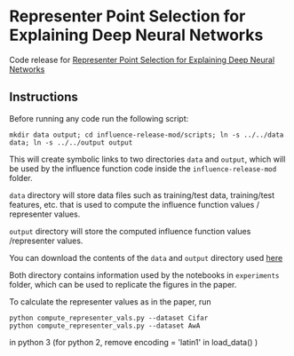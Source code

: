# Representer Point Selection for Explaining Deep Neural Networks

Code release for [Representer Point Selection for Explaining Deep Neural Networks](link.to.follow)


## Instructions

Before running any code run the following script:

```
mkdir data output; cd influence-release-mod/scripts; ln -s ../../data data; ln -s ../../output output
```

This will create symbolic links to two directories `data` and `output`, which will be used by the influence function code inside the `influence-release-mod` folder.

`data` directory will store data files such as training/test data, training/test features, etc. that is used to compute the influence function values / representer values.

`output` directory will store the computed influence function values /representer values.

You can download the contents of the `data` and `output` directory used [here](https://drive.google.com/drive/u/1/folders/1juHGib-4qo7kpNoVS2vq-jmD2rey-yhg)

Both directory contains information used by the notebooks in `experiments` folder, which can be used to replicate the figures in the paper.


To calculate the representer values as in the paper, run
```
python compute_representer_vals.py --dataset Cifar
python compute_representer_vals.py --dataset AwA

```
in python 3 (for python 2, remove  encoding = 'latin1' in load_data() )
